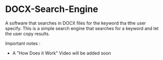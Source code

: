 # DOCX-Search-Engine
A software that searches in DOCX files for the keyword tha tthe user specify.
This is a simple search engine that searches for a keyword and let the user copy results.

Important notes :
- A "How Does it Work" Video will be added soon
